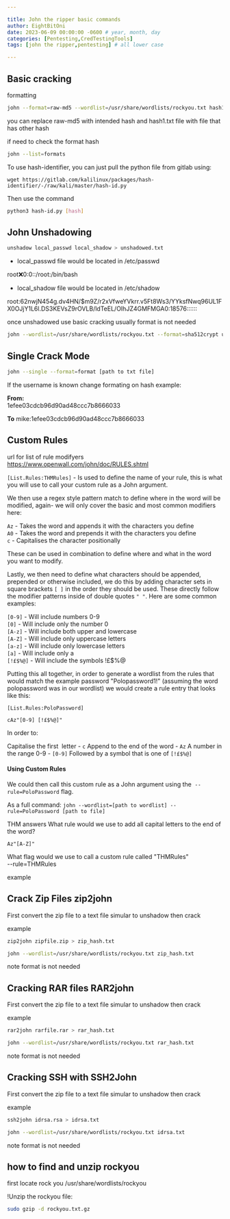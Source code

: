```yaml
---

title: John the ripper basic commands
author: EightBitOni
date: 2023-06-09 00:00:00 -0600 # year, month, day
categories: [Pentesting,CredTestingTools]
tags: [john the ripper,pentesting] # all lower case

---
```



## Basic cracking

formatting
```bash
john --format=raw-md5 --wordlist=/usr/share/wordlists/rockyou.txt hash1.txt
```
you can replace raw-md5 with intended hash and hash1.txt file with file that has other hash

if need to check the format hash 
```bash
john --list=formats
```

To use hash-identifier, you can just pull the python file from gitlab using:

`wget https://gitlab.com/kalilinux/packages/hash-identifier/-/raw/kali/master/hash-id.py`

Then use the command

```bash
python3 hash-id.py [hash]
```


## John Unshadowing

```bash
unshadow local_passwd local_shadow > unshadowed.txt
```

- local_passwd file would be located in /etc/passwd

root:x:0:0::/root:/bin/bash

- local_shadow file would be located in /etc/shadow

root:$6$2nwjN454g.dv4HN/$m9Z/r2xVfweYVkrr.v5Ft8Ws3/YYksfNwq96UL1FX0OJjY1L6l.DS3KEVsZ9rOVLB/ldTeEL/OIhJZ4GMFMGA0:18576::::::

once unshadowed use basic cracking usually format is not needed

```bash 
john --wordlist=/usr/share/wordlists/rockyou.txt --format=sha512crypt unshadowed.txt
```


## Single Crack Mode

```bash
john --single --format=format [path to txt file]
```

If the username is known change formating on hash 
example:

**From:**  
1efee03cdcb96d90ad48ccc7b8666033

**To**
mike:1efee03cdcb96d90ad48ccc7b8666033


## Custom Rules

url for list of rule modifyers
https://www.openwall.com/john/doc/RULES.shtml

`[List.Rules:THMRules]` - Is used to define the name of your rule, this is what you will use to call your custom rule as a John argument.

We then use a regex style pattern match to define where in the word will be modified, again- we will only cover the basic and most common modifiers here:

`Az` - Takes the word and appends it with the characters you define  
`A0` - Takes the word and prepends it with the characters you define  
`c` - Capitalises the character positionally

These can be used in combination to define where and what in the word you want to modify.

Lastly, we then need to define what characters should be appended, prepended or otherwise included, we do this by adding character sets in square brackets `[ ]` in the order they should be used. These directly follow the modifier patterns inside of double quotes `" "`. Here are some common examples:

`[0-9]` - Will include numbers 0-9  
`[0]` - Will include only the number 0  
`[A-z]` - Will include both upper and lowercase  
`[A-Z]` - Will include only uppercase letters  
`[a-z]` - Will include only lowercase letters  
`[a]` - Will include only a  
`[!£$%@]` - Will include the symbols !£$%@

Putting this all together, in order to generate a wordlist from the rules that would match the example password "Polopassword1!" (assuming the word polopassword was in our wordlist) we would create a rule entry that looks like this:

`[List.Rules:PoloPassword]`

`cAz"[0-9] [!£$%@]"`

In order to:

Capitalise the first  letter - `c`
Append to the end of the word - `Az`
A number in the range 0-9 - `[0-9]`
Followed by a symbol that is one of `[!£$%@]`

#### Using Custom Rules

We could then call this custom rule as a John argument using the  `--rule=PoloPassword` flag.  

As a full command: `john --wordlist=[path to wordlist] --rule=PoloPassword [path to file]`

THM answers
What rule would we use to add all capital letters to the end of the word?
```
Az"[A-Z]"
```

What flag would we use to call a custom rule called "THMRules"  
--rule=THMRules

example



## Crack Zip Files zip2john


First convert the zip file to a text file simular to unshadow then crack

example
```bash
zip2john zipfile.zip > zip_hash.txt

john --wordlist=/usr/share/wordlists/rockyou.txt zip_hash.txt
```

note format is not needed

## Cracking RAR  files RAR2john


First convert the zip file to a text file simular to unshadow then crack

example
```bash
rar2john rarfile.rar > rar_hash.txt

john --wordlist=/usr/share/wordlists/rockyou.txt rar_hash.txt
```

note format is not needed


## Cracking SSH with SSH2John

First convert the zip file to a text file simular to unshadow then crack

example
```bash
ssh2john idrsa.rsa > idrsa.txt

john --wordlist=/usr/share/wordlists/rockyou.txt idrsa.txt
```

note format is not needed




## how to find and unzip rockyou



first locate rock you 
 /usr/share/wordlists/rockyou

!Unzip the rockyou file: 

``` bash
sudo gzip -d rockyou.txt.gz 
```
